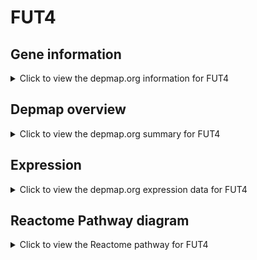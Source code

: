 <h1>FUT4</h1>

<h2>Gene information</h2>
<details>
  <summary>Click to view the depmap.org information for FUT4</summary>
  <p><a href="https://depmap.org/portal/gene/FUT4?tab=about" target="_BLANK">Open page in a new tab...</a></p>
  <iframe src="https://depmap.org/portal/gene/FUT4?tab=about" style="border:none;width:100%;height:800px"></iframe>
</details>

<h2>Depmap overview</h2>
<details>
  <summary>Click to view the depmap.org summary for FUT4</summary>
  <p><a href="https://depmap.org/portal/gene/FUT4?tab=overview" target="_BLANK">Open page in a new tab...</a></p>
  <iframe src="https://depmap.org/portal/gene/FUT4?tab=overview" style="border:none;width:100%;height:800px"></iframe>
</details>

<h2>Expression</h2>
<details>
  <summary>Click to view the depmap.org expression data for FUT4</summary>
  <p><a href="https://depmap.org/portal/gene/FUT4?tab=characterization" target="_BLANK">Open page in a new tab...</a></p>
  <iframe src="https://depmap.org/portal/gene/FUT4?tab=characterization" style="border:none;width:100%;height:800px"></iframe>
</details>



<h2>Reactome Pathway diagram</h2>
<details>
  <summary>Click to view the Reactome pathway for FUT4</summary>
  <p><a href="https://reactome.org/PathwayBrowser/#/R-HSA-9037629" target="_BLANK">Open page in a new tab...</a></p>
  <p>Lewis blood group biosynthesis</p>
<iframe src="https://reactome.org/PathwayBrowser/#/R-HSA-9037629" style="border:none;width:100%;height:800px"></iframe>
</details>



